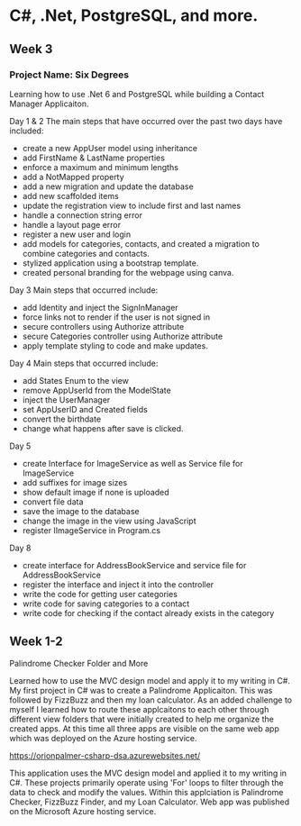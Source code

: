 # C#, .Net, PostgreSQL, and more.

## Week 3
### Project Name: Six Degrees

Learning how to use .Net 6 and PostgreSQL while building a Contact Manager Applicaiton.

Day 1 & 2
The main steps that have occurred over the past two days have included: 
- create a new AppUser model using inheritance
- add FirstName & LastName properties
- enforce a maximum and minimum lengths
- add a NotMapped property
- add a new migration and update the database
- add new scaffolded items
- update the registration view to include first and last names
- handle a connection string error
- handle a layout page error
- register a new user and login
- add models for categories, contacts, and created a migration to combine categories and contacts.
- stylized application using a bootstrap template.
- created personal branding for the webpage using canva.

Day 3
Main steps that occurred include:
- add Identity and inject the SignInManager
- force links not to render if the user is not signed in
- secure controllers using Authorize attribute
- secure Categories controller using Authorize attribute
- apply template styling to code and make updates.

Day 4
Main steps that occurred include:
- add States Enum to the view
- remove AppUserId from the ModelState
- inject the UserManager
- set AppUserID and Created fields
- convert the birthdate
- change what happens after save is clicked.

Day 5
- create Interface for ImageService as well as Service file for ImageService
- add suffixes for image sizes
- show default image if none is uploaded
- convert file data
- save the image to the database
- change the image in the view using JavaScript
- register IImageService in Program.cs

Day 8
- create interface for AddressBookService and service file for AddressBookService
- register the interface and inject it into the controller
- write the code for getting user categories
- write code for saving categories to a contact
- write code for checking if the contact already exists in the category


## Week 1-2
Palindrome Checker Folder and More

Learned how to use the MVC design model and apply it to my writing in C#. My first project in C# was to create a Palindrome Applicaiton. This was followed by FizzBuzz and then my loan calculator. As an added challenge to myself I learned how to route these applcaitons to each other through different view folders that were initially created to help me organize the created apps. At this time all three apps are visible on the same web app which was deployed on the Azure hosting service. 

https://orionpalmer-csharp-dsa.azurewebsites.net/

This application uses the MVC design model and applied it to my writing in C#. These projects primarily operate using 'For' loops to filter through the data to check and modify the values. Within this applciation is Palindrome Checker, FizzBuzz Finder, and my Loan Calculator. Web app was published on the Microsoft Azure hosting service.
